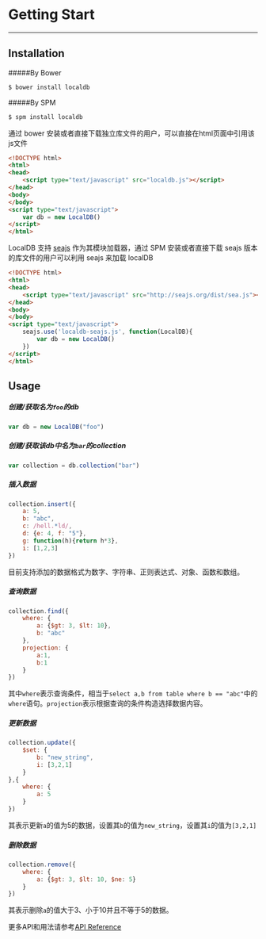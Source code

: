 # Getting Start

---

## Installation

#####By Bower

```bash
$ bower install localdb
```

#####By SPM

```bash
$ spm install localdb
```

通过 bower 安装或者直接下载独立库文件的用户，可以直接在html页面中引用该js文件

```html
<!DOCTYPE html>
<html>
<head>
    <script type="text/javascript" src="localdb.js"></script>
</head>
<body>
</body>
<script type="text/javascript">
    var db = new LocalDB()
</script>
</html>
```

LocalDB 支持 [seajs](https://github.com/seajs/seajs) 作为其模块加载器，通过 SPM 安装或者直接下载 seajs 版本的库文件的用户可以利用 seajs 来加载 localDB

```html
<!DOCTYPE html>
<html>
<head>
    <script type="text/javascript" src="http://seajs.org/dist/sea.js"></script>
</head>
<body>
</body>
<script type="text/javascript">
    seajs.use('localdb-seajs.js', function(LocalDB){
        var db = new LocalDB()
    })
</script>
</html>
```

## Usage

##### 创建/获取名为`foo`的db

```javascript
var db = new LocalDB("foo")
```

##### 创建/获取该db中名为`bar`的collection

```javascript
var collection = db.collection("bar")
```

##### 插入数据

```javascript
collection.insert({
    a: 5,
    b: "abc",
    c: /hell.*ld/,
    d: {e: 4, f: "5"},
    g: function(h){return h*3},
    i: [1,2,3]
})
```

目前支持添加的数据格式为数字、字符串、正则表达式、对象、函数和数组。

##### 查询数据

```javascript
collection.find({
    where: {
        a: {$gt: 3, $lt: 10},
        b: "abc"
    },
    projection: {
        a:1,
        b:1
    }
})
```

其中`where`表示查询条件，相当于`select a,b from table where b == "abc"`中的`where`语句。`projection`表示根据查询的条件构造选择数据内容。

##### 更新数据

```javascript
collection.update({
    $set: {
        b: "new_string",
        i: [3,2,1]
    }
},{
    where: {
        a: 5
    }
})
```

其表示更新`a`的值为5的数据，设置其`b`的值为`new_string`，设置其`i`的值为`[3,2,1]`

##### 删除数据

```javascript
collection.remove({
    where: {
        a: {$gt: 3, $lt: 10, $ne: 5}
    }
})
```

其表示删除`a`的值大于3、小于10并且不等于5的数据。

更多API和用法请参考[API Reference](apiReference.md)






